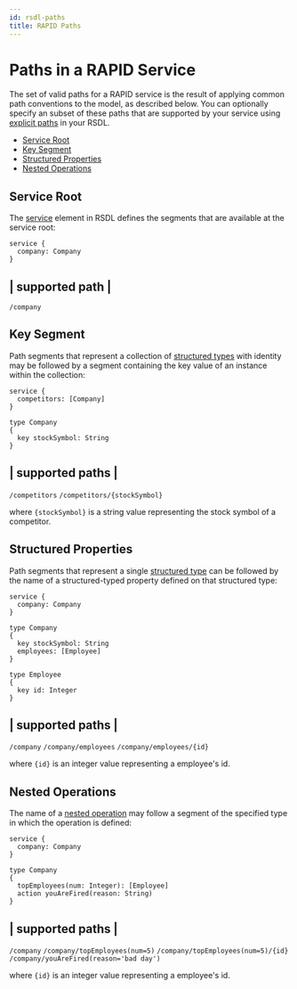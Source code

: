 ```yaml
---
id: rsdl-paths
title: RAPID Paths
---
```


# Paths in a RAPID Service

The set of valid paths for a RAPID service is the result of applying common path conventions to the model, as described below. You can optionally specify an subset of these paths that are supported by your service using [explicit paths](rapid-rsdl-intro.md#explicit-paths) in your RSDL.

- [Service Root](#service-root)
- [Key Segment](#key-segment)
- [Structured Properties](#structured-properties)
- [Nested Operations](#nested-operations)

## Service Root

The [service](./rapid-rsdl-intro.md#defining-a-service) element in RSDL defines the segments that are available at the service root:

```rsdl
service {
  company: Company
}
```

## | supported path |

`/company`

## Key Segment

Path segments that represent a collection of [structured types](rapid-rsdl-intro.md#defining-a-structured-type) with identity may be followed by a segment containing the key value of an instance within the collection:

```rsdl
service {
  competitors: [Company]
}

type Company
{
  key stockSymbol: String
}
```

## | supported paths |

`/competitors`
`/competitors/{stockSymbol}`

where `{stockSymbol}` is a string value representing the stock symbol of a competitor.

## Structured Properties

Path segments that represent a single [structured type](rapid-rsdl-intro.md#defining-a-structured-type) can be followed by the name of a structured-typed property defined on that structured type:

```rsdl
service {
  company: Company
}

type Company
{
  key stockSymbol: String
  employees: [Employee]
}

type Employee
{
  key id: Integer
}
```

## | supported paths |

`/company`
`/company/employees`
`/company/employees/{id}`

where `{id}` is an integer value representing a employee's id.

## Nested Operations

The name of a [nested operation](rapid-rsdl-intro.md#defining-methods) may follow a segment of the specified type in which the operation is defined:

```rsdl
service {
  company: Company
}

type Company
{
  topEmployees(num: Integer): [Employee]
  action youAreFired(reason: String)
}
```

## | supported paths |

`/company`
`/company/topEmployees(num=5)`
`/company/topEmployees(num=5)/{id}`
`/company/youAreFired(reason='bad day')`

where `{id}` is an integer value representing a employee's id.
